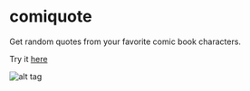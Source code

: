 # comiquote
Get random quotes from your favorite comic book characters.

Try it [here]

![alt tag](https://raw.github.com/Goehybrid/comiquote/master/img/preview.JPG)

[here]: <http://goehybrid.github.io/comiquote/>

